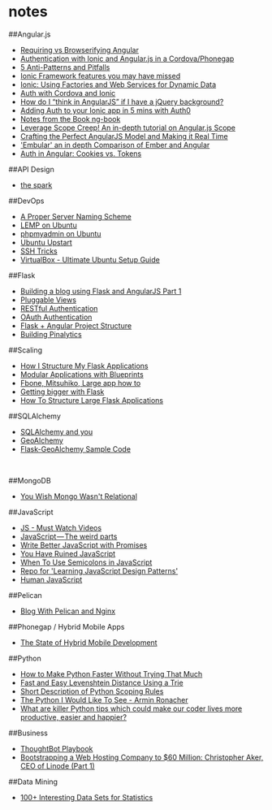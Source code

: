 notes
=====

##Angular.js
 * [Requiring vs Browserifying Angular](http://developer.telerik.com/featured/requiring-vs-browerifying-angular/)
 * [Authentication with Ionic and Angular.js in a Cordova/Phonegap](http://www.kdmooreconsulting.com/blogs/authentication-with-ionic-and-angular-js-in-a-cordovaphonegap-mobile-web-application/)
 * [5 Anti-Patterns and Pitfalls](http://nathanleclaire.com/blog/2014/04/19/5-angularjs-antipatterns-and-pitfalls/)
 * [Ionic Framework features you may have missed](http://julienrenaux.fr/2014/05/09/ionic-framework-features-you-may-have-missed/)
 * [Ionic: Using Factories and Web Services for Dynamic Data](http://mcgivery.com/ionic-using-factories-and-web-services-for-dynamic-data/)
 * [Auth with Cordova and Ionic](http://www.kdmooreconsulting.com/blogs/authentication-with-ionic-and-angular-js-in-a-cordovaphonegap-mobile-web-application/)
 * [How do I “think in AngularJS” if I have a jQuery background?](http://stackoverflow.com/questions/14994391/how-do-i-think-in-angularjs-if-i-have-a-jquery-background)
 * [Adding Auth to your Ionic app in 5 mins with Auth0](http://ionicframework.com/blog/authentication-in-ionic/)
 * [Notes from the Book ng-book](https://gist.github.com/dwayne/8686841)
 * [Leverage Scope Creep! An in-depth tutorial on Angular.js Scope](http://modernweb.com/2014/07/14/leverage-scope-creep-depth-tutorial-angular-js-scope/?utm_source=javascriptweekly&utm_medium=email)
 * [Crafting the Perfect AngularJS Model and Making it Real Time](https://www.youtube.com/watch?v=lHbWRFpbma4)
 * ['Embular' an in depth Comparison of Ember and Angular](http://www.benlesh.com/2014/04/embular-part-1-comparing-ember-and.html)
 * [Auth in Angular: Cookies vs. Tokens](https://auth0.com/blog/2014/01/07/angularjs-authentication-with-cookies-vs-token/)

##API Design
 * [the spark](http://www.ics.uci.edu/~fielding/pubs/dissertation/top.htm)

##DevOps
 * [A Proper Server Naming Scheme](http://mnx.io/blog/a-proper-server-naming-scheme/)
 * [LEMP on Ubuntu](https://www.digitalocean.com/community/tutorials/how-to-install-linux-nginx-mysql-php-lemp-stack-on-ubuntu-14-04)
 * [phpmyadmin on Ubuntu](https://www.digitalocean.com/community/tutorials/how-to-install-and-secure-phpmyadmin-with-nginx-on-an-ubuntu-14-04-server)
 * [Ubuntu Upstart](http://upstart.ubuntu.com/)
 * [SSH Tricks](https://serversforhackers.com/ssh-tricks/)
 * [VirtualBox - Ultimate Ubuntu Setup Guide](http://www.lecloud.net/post/52224625343/the-ultimate-setup-guide-ubuntu-13-04-in)


##Flask
 * [Building a blog using Flask and AngularJS Part 1](http://blog.john.mayonvolcanosoftware.com/building-a-blog-using-flask-and-angularjs-part-1/)
 * [Pluggable Views](http://flask.pocoo.org/docs/0.10/views/)
 * [RESTful Authentication](http://blog.miguelgrinberg.com/post/restful-authentication-with-flask)
 * [OAuth Authentication](http://blog.miguelgrinberg.com/post/oauth-authentication-with-flask)
 * [Flask + Angular Project Structure](http://stackoverflow.com/a/15144980/938865)
 * [Building Pinalytics](http://engineering.pinterest.com/post/104418761649/building-pinalytics-pinterests-data-analytics)


##Scaling
 * [How I Structure My Flask Applications](http://mattupstate.com/python/2013/06/26/how-i-structure-my-flask-applications.html) <br>
 * [Modular Applications with Blueprints](http://flask.pocoo.org/docs/blueprints/##blueprints) <br>
 * [Fbone, Mitsuhiko, Large app how to](https://github.com/mitsuhiko/flask/wiki/Large-app-how-to) <br>
 * [Getting bigger with Flask](http://maximebf.com/blog/2012/11/getting-bigger-with-flask/##.U8S0Oo1dVoj) <br>
 * [How To Structure Large Flask Applications](https://www.digitalocean.com/community/tutorials/how-to-structure-large-flask-applications)<br>

##SQLAlchemy
 * [SQLAlchemy and you](http://lucumr.pocoo.org/2011/7/19/sqlachemy-and-you/)
 * [GeoAlchemy](http://geoalchemy-2.readthedocs.org/en/0.2.4/)
 * [Flask-GeoAlchemy Sample Code](http://stackoverflow.com/questions/4069595/flask-with-geoalchemy-sample-code)
<br>

##MongoDB
 * [You Wish Mongo Wasn't Relational](http://seanhess.github.io/2012/02/01/mongodb_relational.html)


##JavaScript
 * [JS - Must Watch Videos](https://github.com/bolshchikov/js-must-watch)
 * [JavaScript — The weird parts](https://medium.com/@daffl/javascript-the-weird-parts-8ff3da55798e)
 * [Write Better JavaScript with Promises](http://davidwalsh.name/write-javascript-promises)
 * [You Have Ruined JavaScript](http://codeofrob.com/entries/you-have-ruined-javascript.html)
 * [When To Use Semicolons in JavaScript](http://www.choskim.me/when-to-use-semicolons-in-javascript/)
 * [Repo for 'Learning JavaScript Design Patterns'](https://github.com/addyosmani/essential-js-design-patterns)
 * [Human JavaScript](http://read.humanjavascript.com/ch01-introduction.html)

##Pelican
 * [Blog With Pelican and Nginx](http://michael.lustfield.net/nginx/blog-with-pelican-and-nginx)

##Phonegap / Hybrid Mobile Apps
 * [The State of Hybrid Mobile Development](http://developer.telerik.com/featured/the-state-of-hybrid-mobile-development/)


##Python
 * [How to Make Python Faster Without Trying That Much](http://lukauskas.co.uk/articles/2014/02/12/how-to-make-python-faster-without-trying-that-much/)
 * [Fast and Easy Levenshtein Distance Using a Trie](http://stevehanov.ca/blog/index.php?id=114)
 * [Short Description of Python Scoping Rules](http://stackoverflow.com/questions/291978/short-description-of-python-scoping-rules)
 * [The Python I Would Like To See - Armin Ronacher](http://lucumr.pocoo.org/2014/8/16/the-python-i-would-like-to-see/)
 * [What are killer Python tips which could make our coder lives more productive, easier and happier?](http://www.quora.com/What-are-killer-Python-tips-which-could-make-our-coder-lives-more-productive-easier-and-happier)


##Business
 * [ThoughtBot Playbook](http://playbook.thoughtbot.com/)
 * [Bootstrapping a Web Hosting Company to $60 Million: Christopher Aker, CEO of Linode (Part 1)](http://www.sramanamitra.com/2014/07/08/bootstrapping-a-web-hosting-company-to-60-million-christopher-aker-ceo-of-linode-part-1/?utm_source=feedburner&utm_medium=feed&utm_campaign=Feed%3A+sramanamitra+%28Sramana+Mitra+on+Strategy%29)

##Data Mining
 * [100+ Interesting Data Sets for Statistics](http://rs.io/100-interesting-data-sets-for-statistics/)
